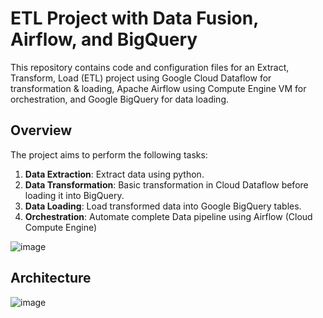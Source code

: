 # ETL Project with Data Fusion, Airflow, and BigQuery

This repository contains code and configuration files for an Extract, Transform, Load (ETL) project using Google Cloud Dataflow for transformation & loading, Apache Airflow using Compute Engine VM for orchestration, and Google BigQuery for data loading.


## Overview

The project aims to perform the following tasks:

1. **Data Extraction**: Extract data using python.
2. **Data Transformation**: Basic transformation in Cloud Dataflow before loading it into BigQuery.
3. **Data Loading**: Load transformed data into Google BigQuery tables.
4. **Orchestration**: Automate complete Data pipeline using Airflow (Cloud Compute Engine)

![image](https://github.com/shettyshreyas-9/etl-dataflow-airflow/assets/techstack.png)

## Architecture

![image](https://github.com/shettyshreyas-9/etl-dataflow-airflow/assets/architecture.png)